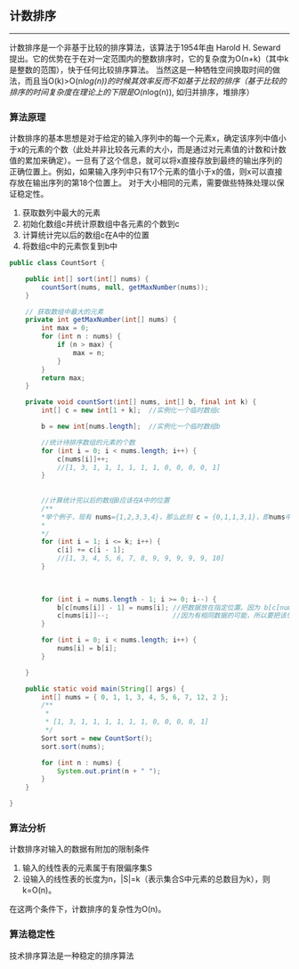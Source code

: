 ## 计数排序

---
计数排序是一个非基于比较的排序算法，该算法于1954年由 Harold H. Seward 提出。它的优势在于在对一定范围内的整数排序时，它的复杂度为Ο(n+k)（其中k是整数的范围），快于任何比较排序算法。 当然这是一种牺牲空间换取时间的做法，而且当O(k)>O(n*log(n))的时候其效率反而不如基于比较的排序（基于比较的排序的时间复杂度在理论上的下限是O(n*log(n)), 如归并排序，堆排序）

### 算法原理

计数排序的基本思想是对于给定的输入序列中的每一个元素x，确定该序列中值小于x的元素的个数（此处并非比较各元素的大小，而是通过对元素值的计数和计数值的累加来确定）。一旦有了这个信息，就可以将x直接存放到最终的输出序列的正确位置上。例如，如果输入序列中只有17个元素的值小于x的值，则x可以直接存放在输出序列的第18个位置上。
对于大小相同的元素，需要做些特殊处理以保证稳定性。

1. 获取数列中最大的元素
2. 初始化数组c并统计原数组中各元素的个数到c
3. 计算统计完以后的数组c在A中的位置
4. 将数组c中的元素恢复到b中

```java
public class CountSort {

    public int[] sort(int[] nums) {
        countSort(nums, null, getMaxNumber(nums));
    }

	// 获取数组中最大的元素
    private int getMaxNumber(int[] nums) {  
        int max = 0;
        for (int n : nums) {
            if (n > max) {
                max = n;
            }
        }
        return max;
    }

    private void countSort(int[] nums, int[] b, final int k) {
        int[] c = new int[1 + k];  //实例化一个临时数组c

        b = new int[nums.length];  //实例化一个临时数组b

		//统计待排序数组的元素的个数
        for (int i = 0; i < nums.length; i++) {
            c[nums[i]]++;
			//[1, 3, 1, 1, 1, 1, 1, 1, 0, 0, 0, 0, 1]
        }
		
		
		//计算统计完以后的数组B应该在A中的位置
		/**
		*举个例子，现有 nums={1,2,3,3,4}，那么此刻 c = {0,1,1,3,1}，即nums中有0个0,1个1,1个2,2个3,1个4。那么c下标对应的元素对应在nums中的位置就应该是从c[i]=c[i] + c[i-1]。例如，c[1] = c[1] + c[0] = 1 ，c[1]对应的下标1就应该是应该是nums中的第1个元素。
		*
		*/
        for (int i = 1; i <= k; i++) {
            c[i] += c[i - 1];
			//[1, 3, 4, 5, 6, 7, 8, 9, 9, 9, 9, 9, 10]
        }

		
		
        for (int i = nums.length - 1; i >= 0; i--) {
            b[c[nums[i]] - 1] = nums[i]; //把数据放在指定位置。因为 b[c[nums[i]] - 1]的值就是不比他大数据的个数。
            c[nums[i]]--;   			 //因为有相同数据的可能，所以要把该位置数据个数减一
        }

        for (int i = 0; i < nums.length; i++) {
            nums[i] = b[i];
        }

    }

    public static void main(String[] args) {
        int[] nums = { 0, 1, 1, 3, 4, 5, 6, 7, 12, 2 };
        /**
         * 
         * [1, 3, 1, 1, 1, 1, 1, 1, 0, 0, 0, 0, 1]
         */
        Sort sort = new CountSort();
        sort.sort(nums);

        for (int n : nums) {
            System.out.print(n + " ");
        }
    }

}

```
### 算法分析
计数排序对输入的数据有附加的限制条件

1. 输入的线性表的元素属于有限偏序集S
2. 设输入的线性表的长度为n，|S|=k（表示集合S中元素的总数目为k），则k=O(n)。
 
在这两个条件下，计数排序的复杂性为O(n)。

### 算法稳定性

技术排序算法是一种稳定的排序算法
